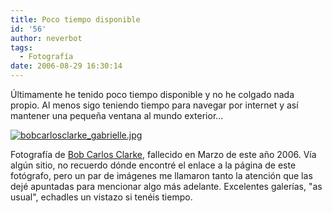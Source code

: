 ```yaml
---
title: Poco tiempo disponible
id: '56'
author: neverbot
tags:
  - Fotografía
date: 2006-08-29 16:30:14
---
```


Últimamente he tenido poco tiempo disponible y no he colgado nada propio. Al menos sigo teniendo tiempo para navegar por internet y así mantener una pequeña ventana al mundo exterior...

[![bobcarlosclarke_gabrielle.jpg](./bobcarlosclarke_gabrielle.jpg)](http://localhost:8000/wp-content/uploads/2006/08/bobcarlosclarke_gabrielle.jpg "Bob Carlos Clarke")

Fotografía de [Bob Carlos Clarke](http://www.bobcarlosclarke.com/), fallecido en Marzo de este año 2006. Vía algún sitio, no recuerdo dónde encontré el enlace a la página de este fotógrafo, pero un par de imágenes me llamaron tanto la atención que las dejé apuntadas para mencionar algo más adelante. Excelentes galerías, "as usual", echadles un vistazo si tenéis tiempo.